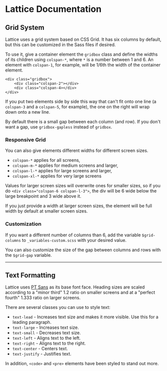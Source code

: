 # Lattice Documentation

## Grid System

Lattice uses a grid system based on CSS Grid. It has six columns by default, but this can be customized in the Sass files if desired. 

To use it, give a container element the `gridbox` class and define the widths of its children using `colspan-*`, where `*` is a number between 1 and 6. An element with `colspan-1`, for example, will be 1/6th the width of the container element.

```
<div class="gridbox">
    <div class="colspan-2"></div>
    <div class="colspan-4></div>
</div>
```

If you put two elements side by side this way that can't fit onto one line (a `colspan-3` and a `colspan-5`, for example), the one on the right will wrap down onto a new line. 

By default there is a small gap between each column (and row). If you don't want a gap, use `gridbox-gapless` instead of `gridbox`.

### Responsive Grid

You can also give elements different widths for different screen sizes. 

* `colspan-*` applies for all screens,
* `colspan-m-*` applies for medium screens and larger, 
* `colspan-l-*` applies for large screens and larger,
* `colspan-xl-*` applies for very large screens

Values for larger screen sizes will overwrite ones for smaller sizes, so if you do `<div class="colspan-6 colspan-l-3">`, the div will be 6 wide below the large breakpoint and 3 wide above it.

If you just provide a width at larger screen sizes, the element will be full width by default at smaller screen sizes.

### Customization

If you want a different number of columns than 6, add the variable `$grid-columns` to `_variables-custom.scss` with your desired value. 

You can also customize the size of the gap between columns and rows with the `$grid-gap` variable.

---------------------------------------------------------------------------

## Text Formatting

Lattice uses [PT Sans](https://www.fontsquirrel.com/fonts/pt-sans) as its base font face. Heading sizes are scaled according to a "minor third" 1.2 ratio on smaller screens and at a "perfect fourth" 1.333 ratio on larger screens. 

There are several classes you can use to style text:

* `text-lead` - Increases text size and makes it more visible. Use this for a leading paragraph.
* `text-large` - Increases text size.
* `text-small` - Decreases text size.
* `text-left` - Aligns text to the left.
* `text-right` - Aligns text to the right.
* `text-center` - Centers text.
* `text-justify` - Justifies text.

In addition, `<code>` and `<pre>` elements have been styled to stand out more.